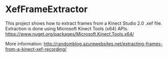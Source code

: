 # XefFrameExtractor

This project shows how to extract frames from a Kinect Studio 2.0 .xef file. 
Extraction is done using Microsoft Kinect Tools (x64) APIs. 
https://www.nuget.org/packages/Microsoft.Kinect.Tools.x64/


More information:
http://randomblog.azurewebsites.net/extracting-frames-from-a-kinect-xef-recording/
